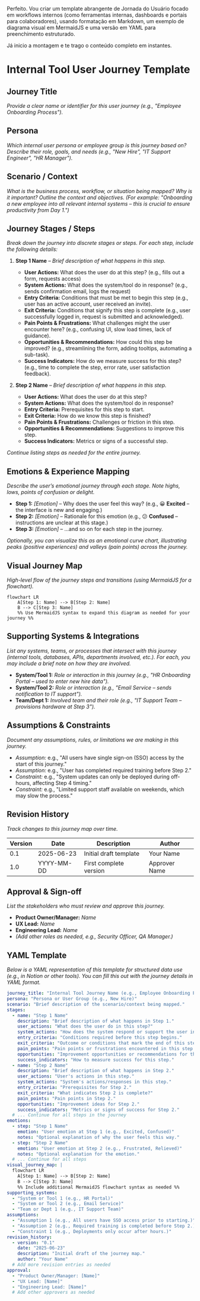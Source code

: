 Perfeito. Vou criar um template abrangente de Jornada do Usuário focado em workflows internos (como ferramentas internas, dashboards e portais para colaboradores), usando formatação em Markdown, um exemplo de diagrama visual em MermaidJS e uma versão em YAML para preenchimento estruturado.

Já inicio a montagem e te trago o conteúdo completo em instantes.


# Internal Tool User Journey Template

## Journey Title

*Provide a clear name or identifier for this user journey (e.g., "Employee Onboarding Process").*

## Persona

*Which internal user persona or employee group is this journey based on? Describe their role, goals, and needs (e.g., "New Hire", "IT Support Engineer", "HR Manager").*

## Scenario / Context

*What is the business process, workflow, or situation being mapped? Why is it important? Outline the context and objectives. (For example: "Onboarding a new employee into all relevant internal systems – this is crucial to ensure productivity from Day 1.")*

## Journey Stages / Steps

*Break down the journey into discrete stages or steps. For each step, include the following details:*

1. **Step 1 Name** – *Brief description of what happens in this step.*

   * **User Actions:** What does the user do at this step? (e.g., fills out a form, requests access)
   * **System Actions:** What does the system/tool do in response? (e.g., sends confirmation email, logs the request)
   * **Entry Criteria:** Conditions that must be met to begin this step (e.g., user has an active account, user received an invite).
   * **Exit Criteria:** Conditions that signify this step is complete (e.g., user successfully logged in, request is submitted and acknowledged).
   * **Pain Points & Frustrations:** What challenges might the user encounter here? (e.g., confusing UI, slow load times, lack of guidance).
   * **Opportunities & Recommendations:** How could this step be improved? (e.g., streamlining the form, adding tooltips, automating a sub-task).
   * **Success Indicators:** How do we measure success for this step? (e.g., time to complete the step, error rate, user satisfaction feedback).

2. **Step 2 Name** – *Brief description of what happens in this step.*

   * **User Actions:** What does the user do at this step?
   * **System Actions:** What does the system/tool do in response?
   * **Entry Criteria:** Prerequisites for this step to start.
   * **Exit Criteria:** How do we know this step is finished?
   * **Pain Points & Frustrations:** Challenges or friction in this step.
   * **Opportunities & Recommendations:** Suggestions to improve this step.
   * **Success Indicators:** Metrics or signs of a successful step.

*Continue listing steps as needed for the entire journey.*

## Emotions & Experience Mapping

*Describe the user’s emotional journey through each stage. Note highs, lows, points of confusion or delight.*

* **Step 1:** *\[Emotion]* – Why does the user feel this way? (e.g., 😀 **Excited** – the interface is new and engaging.)
* **Step 2:** *\[Emotion]* – Rationale for this emotion (e.g., 😕 **Confused** – instructions are unclear at this stage.)
* **Step 3:** *\[Emotion]* – ...and so on for each step in the journey.

*Optionally, you can visualize this as an emotional curve chart, illustrating peaks (positive experiences) and valleys (pain points) across the journey.*

## Visual Journey Map

*High-level flow of the journey steps and transitions (using MermaidJS for a flowchart).*

```mermaid
flowchart LR
    A[Step 1: Name] --> B[Step 2: Name]
    B --> C[Step 3: Name]
    %% Use MermaidJS syntax to expand this diagram as needed for your journey %%
```

## Supporting Systems & Integrations

*List any systems, teams, or processes that intersect with this journey (internal tools, databases, APIs, departments involved, etc.). For each, you may include a brief note on how they are involved.*

* **System/Tool 1:** *Role or interaction in this journey (e.g., "HR Onboarding Portal – used to enter new hire data").*
* **System/Tool 2:** *Role or interaction (e.g., "Email Service – sends notification to IT support").*
* **Team/Dept 1:** *Involved team and their role (e.g., "IT Support Team – provisions hardware at Step 3").*

## Assumptions & Constraints

*Document any assumptions, rules, or limitations we are making in this journey.*

* *Assumption:* e.g., "All users have single sign-on (SSO) access by the start of this journey."
* *Assumption:* e.g., "User has completed required training before Step 2."
* *Constraint:* e.g., "System updates can only be deployed during off-hours, affecting Step 4 timing."
* *Constraint:* e.g., "Limited support staff available on weekends, which may slow the process."

## Revision History

*Track changes to this journey map over time.*

| Version | Date       | Description            | Author        |
| ------- | ---------- | ---------------------- | ------------- |
| 0.1     | 2025-06-23 | Initial draft template | Your Name     |
| 1.0     | YYYY-MM-DD | First complete version | Approver Name |

## Approval & Sign-off

*List the stakeholders who must review and approve this journey.*

* **Product Owner/Manager:** *Name*
* **UX Lead:** *Name*
* **Engineering Lead:** *Name*
* *(Add other roles as needed, e.g., Security Officer, QA Manager.)*

## YAML Template

*Below is a YAML representation of this template for structured data use (e.g., in Notion or other tools). You can fill this out with the journey details in YAML format.*

```yaml
journey_title: "Internal Tool Journey Name (e.g., Employee Onboarding Process)"
persona: "Persona or User Group (e.g., New Hire)"
scenario: "Brief description of the scenario/context being mapped."
stages:
  - name: "Step 1 Name"
    description: "Brief description of what happens in Step 1."
    user_actions: "What does the user do in this step?"
    system_actions: "How does the system respond or support the user in this step?"
    entry_criteria: "Conditions required before this step begins."
    exit_criteria: "Outcome or conditions that mark the end of this step."
    pain_points: "Pain points or frustrations encountered in this step."
    opportunities: "Improvement opportunities or recommendations for this step."
    success_indicators: "How to measure success for this step."
  - name: "Step 2 Name"
    description: "Brief description of what happens in Step 2."
    user_actions: "User's actions in this step."
    system_actions: "System's actions/responses in this step."
    entry_criteria: "Prerequisites for Step 2."
    exit_criteria: "What indicates Step 2 is complete?"
    pain_points: "Pain points in Step 2."
    opportunities: "Improvement ideas for Step 2."
    success_indicators: "Metrics or signs of success for Step 2."
  # ... Continue for all steps in the journey
emotions:
  - step: "Step 1 Name"
    emotion: "User emotion at Step 1 (e.g., Excited, Confused)"
    notes: "Optional explanation of why the user feels this way."
  - step: "Step 2 Name"
    emotion: "User emotion at Step 2 (e.g., Frustrated, Relieved)"
    notes: "Optional explanation for the emotion."
  # ... Continue for all steps
visual_journey_map: |
  flowchart LR
    A[Step 1: Name] --> B[Step 2: Name]
    B --> C[Step 3: Name]
    %% Include additional MermaidJS flowchart syntax as needed %%
supporting_systems:
  - "System or Tool 1 (e.g., HR Portal)"
  - "System or Tool 2 (e.g., Email Service)"
  - "Team or Dept 1 (e.g., IT Support Team)"
assumptions:
  - "Assumption 1 (e.g., All users have SSO access prior to starting.)"
  - "Assumption 2 (e.g., Required training is completed before Step 2.)"
  - "Constraint 1 (e.g., Deployments only occur after hours.)"
revision_history:
  - version: "0.1"
    date: "2025-06-23"
    description: "Initial draft of the journey map."
    author: "Your Name"
  # Add more revision entries as needed
approval:
  - "Product Owner/Manager: [Name]"
  - "UX Lead: [Name]"
  - "Engineering Lead: [Name]"
  # Add other approvers as needed
```
